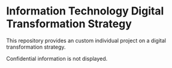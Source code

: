 # Information Technology Digital Transformation Strategy

This repository provides an custom individual project on a digital transformation strategy. 

Confidential information is not displayed.
